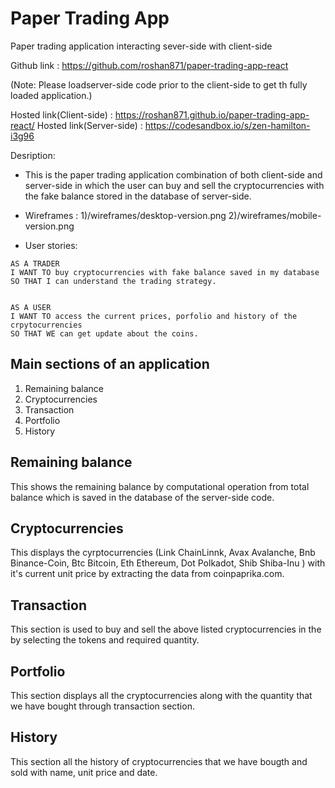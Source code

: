 # Paper Trading App

Paper trading application  interacting sever-side with client-side

Github link : https://github.com/roshan871/paper-trading-app-react

(Note: Please loadserver-side code prior to the client-side to get th fully loaded application.)

Hosted link(Client-side) : https://roshan871.github.io/paper-trading-app-react/
Hosted link(Server-side) : https://codesandbox.io/s/zen-hamilton-i3g96

Desription:

- This is the paper trading application combination of both client-side and server-side in which the user can buy and sell the cryptocurrencies with the fake balance stored in the database of server-side.

- Wireframes :
  1)/wireframes/desktop-version.png
  2)/wireframes/mobile-version.png


- User stories:

```
AS A TRADER
I WANT TO buy cryptocurrencies with fake balance saved in my database
SO THAT I can understand the trading strategy.


AS A USER
I WANT TO access the current prices, porfolio and history of the crpytocurrencies
SO THAT WE can get update about the coins.

```

## Main sections  of an application

1. Remaining balance
2. Cryptocurrencies
3. Transaction
4. Portfolio
5. History

## Remaining balance
This shows the remaining balance by computational operation from total balance which is saved in the database of the server-side code.

## Cryptocurrencies
This displays the cyrptocurrencies (Link ChainLinnk, Avax Avalanche, Bnb Binance-Coin, Btc Bitcoin, Eth Ethereum, Dot Polkadot, Shib Shiba-Inu )  with it's current unit price by extracting the data from coinpaprika.com.

## Transaction
This section is used to buy and sell the  above listed cryptocurrencies in the by selecting the tokens and required quantity.

## Portfolio
This section displays all the cryptocurrencies along with the quantity that we have bought through transaction section.

## History
This section all the history of cryptocurrencies that we have bougth and sold with name, unit price and date.
